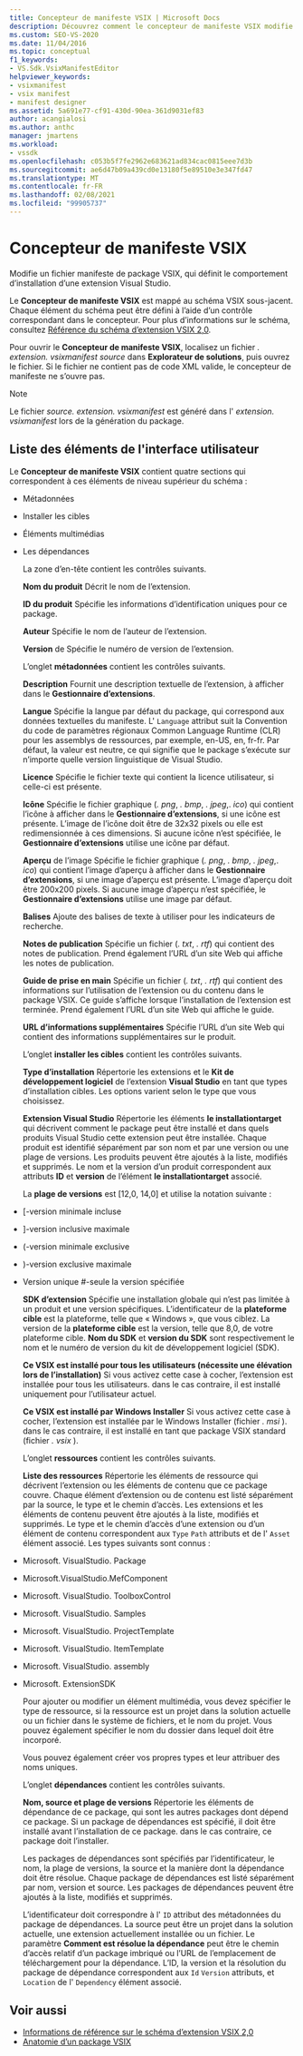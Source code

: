 ```yaml
---
title: Concepteur de manifeste VSIX | Microsoft Docs
description: Découvrez comment le concepteur de manifeste VSIX modifie un fichier manifeste de package VSIX, qui définit le comportement d’installation d’une extension Visual Studio.
ms.custom: SEO-VS-2020
ms.date: 11/04/2016
ms.topic: conceptual
f1_keywords:
- VS.Sdk.VsixManifestEditor
helpviewer_keywords:
- vsixmanifest
- vsix manifest
- manifest designer
ms.assetid: 5a691e77-cf91-430d-90ea-361d9031ef83
author: acangialosi
ms.author: anthc
manager: jmartens
ms.workload:
- vssdk
ms.openlocfilehash: c053b5f7fe2962e683621ad834cac0815eee7d3b
ms.sourcegitcommit: ae6d47b09a439cd0e13180f5e89510e3e347fd47
ms.translationtype: MT
ms.contentlocale: fr-FR
ms.lasthandoff: 02/08/2021
ms.locfileid: "99905737"
---
```

# <a name="vsix-manifest-designer"></a>Concepteur de manifeste VSIX
Modifie un fichier manifeste de package VSIX, qui définit le comportement d’installation d’une extension Visual Studio.

 Le **Concepteur de manifeste VSIX** est mappé au schéma VSIX sous-jacent. Chaque élément du schéma peut être défini à l’aide d’un contrôle correspondant dans le concepteur. Pour plus d’informations sur le schéma, consultez [Référence du schéma d’extension VSIX 2,0](../extensibility/vsix-extension-schema-2-0-reference.md).

 Pour ouvrir le **Concepteur de manifeste VSIX**, localisez un fichier *. extension. vsixmanifest source* dans **Explorateur de solutions**, puis ouvrez le fichier. Si le fichier ne contient pas de code XML valide, le concepteur de manifeste ne s’ouvre pas.

> [!NOTE]
> Le fichier *source. extension. vsixmanifest* est généré dans l' *extension. vsixmanifest* lors de la génération du package.

## <a name="uielement-list"></a>Liste des éléments de l'interface utilisateur
 Le **Concepteur de manifeste VSIX** contient quatre sections qui correspondent à ces éléments de niveau supérieur du schéma :

- Métadonnées

- Installer les cibles

- Éléments multimédias

- Les dépendances

  La zone d’en-tête contient les contrôles suivants.

  **Nom du produit** Décrit le nom de l’extension.

  **ID du produit** Spécifie les informations d’identification uniques pour ce package.

  **Auteur** Spécifie le nom de l’auteur de l’extension.

  **Version** de Spécifie le numéro de version de l’extension.

  L’onglet **métadonnées** contient les contrôles suivants.

  **Description** Fournit une description textuelle de l’extension, à afficher dans le **Gestionnaire d’extensions**.

  **Langue** Spécifie la langue par défaut du package, qui correspond aux données textuelles du manifeste. L' `Language` attribut suit la Convention du code de paramètres régionaux Common Language Runtime (CLR) pour les assemblys de ressources, par exemple, en-US, en, fr-fr. Par défaut, la valeur est neutre, ce qui signifie que le package s’exécute sur n’importe quelle version linguistique de Visual Studio.

  **Licence** Spécifie le fichier texte qui contient la licence utilisateur, si celle-ci est présente.

  **Icône** Spécifie le fichier graphique (*. png*, *. bmp*, *. jpeg*,. *ico*) qui contient l’icône à afficher dans le **Gestionnaire d’extensions**, si une icône est présente. L’image de l’icône doit être de 32x32 pixels ou elle est redimensionnée à ces dimensions. Si aucune icône n’est spécifiée, le **Gestionnaire d’extensions** utilise une icône par défaut.

  **Aperçu** de l’image Spécifie le fichier graphique (*. png*, *. bmp*, *. jpeg*,. *ico*) qui contient l’image d’aperçu à afficher dans le **Gestionnaire d’extensions**, si une image d’aperçu est présente. L’image d’aperçu doit être 200x200 pixels. Si aucune image d’aperçu n’est spécifiée, le **Gestionnaire d’extensions** utilise une image par défaut.

  **Balises** Ajoute des balises de texte à utiliser pour les indicateurs de recherche.

  **Notes de publication** Spécifie un fichier (*. txt*, *. rtf*) qui contient des notes de publication. Prend également l’URL d’un site Web qui affiche les notes de publication.

  **Guide de prise en main** Spécifie un fichier (*. txt*, *. rtf*) qui contient des informations sur l’utilisation de l’extension ou du contenu dans le package VSIX. Ce guide s’affiche lorsque l’installation de l’extension est terminée. Prend également l’URL d’un site Web qui affiche le guide.

  **URL d’informations supplémentaires** Spécifie l’URL d’un site Web qui contient des informations supplémentaires sur le produit.

  L’onglet **installer les cibles** contient les contrôles suivants.

  **Type d’installation** Répertorie les extensions et le **Kit de développement logiciel** de l’extension **Visual Studio** en tant que types d’installation cibles. Les options varient selon le type que vous choisissez.

  **Extension Visual Studio** Répertorie les éléments **le installationtarget** qui décrivent comment le package peut être installé et dans quels produits Visual Studio cette extension peut être installée. Chaque produit est identifié séparément par son nom et par une version ou une plage de versions. Les produits peuvent être ajoutés à la liste, modifiés et supprimés. Le nom et la version d’un produit correspondent aux attributs **ID** et **version** de l’élément **le installationtarget** associé.

  La **plage de versions** est [12,0, 14,0] et utilise la notation suivante :

- [-version minimale incluse

- ]-version inclusive maximale

- (-version minimale exclusive

- )-version exclusive maximale

- Version unique #-seule la version spécifiée

  **SDK d’extension** Spécifie une installation globale qui n’est pas limitée à un produit et une version spécifiques. L’identificateur de la **plateforme cible** est la plateforme, telle que « Windows », que vous ciblez. La version de la **plateforme cible** est la version, telle que 8,0, de votre plateforme cible. **Nom du SDK** et **version du SDK** sont respectivement le nom et le numéro de version du kit de développement logiciel (SDK).

  **Ce VSIX est installé pour tous les utilisateurs (nécessite une élévation lors de l’installation)** Si vous activez cette case à cocher, l’extension est installée pour tous les utilisateurs. dans le cas contraire, il est installé uniquement pour l’utilisateur actuel.

  **Ce VSIX est installé par Windows Installer** Si vous activez cette case à cocher, l’extension est installée par le Windows Installer (fichier *. msi* ). dans le cas contraire, il est installé en tant que package VSIX standard (fichier *. vsix* ).

  L’onglet **ressources** contient les contrôles suivants.

  **Liste des ressources** Répertorie les éléments de ressource qui décrivent l’extension ou les éléments de contenu que ce package couvre. Chaque élément d’extension ou de contenu est listé séparément par la source, le type et le chemin d’accès. Les extensions et les éléments de contenu peuvent être ajoutés à la liste, modifiés et supprimés. Le type et le chemin d’accès d’une extension ou d’un élément de contenu correspondent aux `Type` `Path` attributs et de l' `Asset` élément associé. Les types suivants sont connus :

- Microsoft. VisualStudio. Package

- Microsoft.VisualStudio.MefComponent

- Microsoft. VisualStudio. ToolboxControl

- Microsoft. VisualStudio. Samples

- Microsoft. VisualStudio. ProjectTemplate

- Microsoft. VisualStudio. ItemTemplate

- Microsoft. VisualStudio. assembly

- Microsoft. ExtensionSDK

  Pour ajouter ou modifier un élément multimédia, vous devez spécifier le type de ressource, si la ressource est un projet dans la solution actuelle ou un fichier dans le système de fichiers, et le nom du projet. Vous pouvez également spécifier le nom du dossier dans lequel doit être incorporé.

  Vous pouvez également créer vos propres types et leur attribuer des noms uniques.

  L’onglet **dépendances** contient les contrôles suivants.

  **Nom, source et plage de versions** Répertorie les éléments de dépendance de ce package, qui sont les autres packages dont dépend ce package. Si un package de dépendances est spécifié, il doit être installé avant l’installation de ce package. dans le cas contraire, ce package doit l’installer.

  Les packages de dépendances sont spécifiés par l’identificateur, le nom, la plage de versions, la source et la manière dont la dépendance doit être résolue. Chaque package de dépendances est listé séparément par nom, version et source. Les packages de dépendances peuvent être ajoutés à la liste, modifiés et supprimés.

  L’identificateur doit correspondre à l' `ID` attribut des métadonnées du package de dépendances. La source peut être un projet dans la solution actuelle, une extension actuellement installée ou un fichier. Le paramètre **Comment est résolue la dépendance** peut être le chemin d’accès relatif d’un package imbriqué ou l’URL de l’emplacement de téléchargement pour la dépendance. L’ID, la version et la résolution du package de dépendance correspondent aux `Id` `Version` attributs, et `Location` de l' `Dependency` élément associé.

## <a name="see-also"></a>Voir aussi
- [Informations de référence sur le schéma d’extension VSIX 2,0](../extensibility/vsix-extension-schema-2-0-reference.md)
- [Anatomie d’un package VSIX](../extensibility/anatomy-of-a-vsix-package.md)
